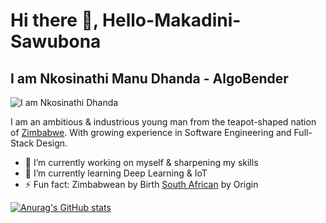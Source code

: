 # Hi there 👋, Hello-Makadini-Sawubona 
## I am Nkosinathi Manu Dhanda - AlgoBender
![I am Nkosinathi Dhanda](https://pbs.twimg.com/profile_banners/1737728126497837056/1703325445/1500x500)

I am an ambitious & industrious young man from the teapot-shaped nation of <a href="https://en.wikipedia.org/wiki/Zimbabwe" target="_blank">Zimbabwe</a>. With growing experience in Software Engineering and Full-Stack Design.

- 🔭 I’m currently working on myself & sharpening my skills
- 🌱 I’m currently learning Deep Learning & IoT
- ⚡ Fun fact: Zimbabwean by Birth <a href="https://en.wikipedia.org/wiki/South_Africa" target="_blank">South African</a> by Origin

[![Anurag's GitHub stats](https://github-readme-stats.vercel.app/api?username=AlgoBenderDaily)](https://github.com/AlgoBenderDaily/github-readme-stats)
